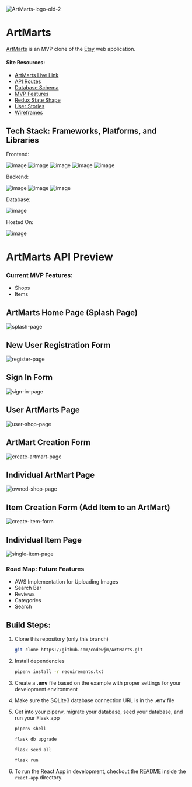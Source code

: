 ![ArtMarts-logo-old-2](https://user-images.githubusercontent.com/95896008/199977578-f68a9b4f-56c6-4ffd-b228-a6ea865f67b2.png)
# ArtMarts

[ArtMarts](https://artmarts.herokuapp.com/) is an MVP clone of the [Etsy](https://www.etsy.com/) web application.  


#### Site Resources: 

* [ArtMarts Live Link](https://artmarts.herokuapp.com/)
* [API Routes](https://github.com/codewjm/ArtMarts/wiki/API-Routes)
* [Database Schema](https://github.com/codewjm/ArtMarts/wiki/Database-Schema)
* [MVP Features](https://github.com/codewjm/ArtMarts/wiki/MVP-Features)
* [Redux State Shape](https://github.com/codewjm/ArtMarts/wiki/Redux-State-Shape)
* [User Stories](https://github.com/codewjm/ArtMarts/wiki/User-Stories)
* [Wireframes](https://github.com/codewjm/ArtMarts/wiki/Wireframes)

## Tech Stack: Frameworks, Platforms, and Libraries

Frontend:

![image](https://user-images.githubusercontent.com/20654267/192156837-122333b5-1337-4630-abcd-e48f538c141d.png)
![image](https://user-images.githubusercontent.com/20654267/192156876-64b1afdd-e93f-4f6b-a0ff-2d7e9b75258a.png)
![image](https://user-images.githubusercontent.com/20654267/192156881-268b4f35-02b2-4113-861b-c2ea54b6ff87.png)
![image](https://user-images.githubusercontent.com/20654267/192156890-ca8a0612-9350-4d10-88f7-cc09dd740865.png)
![image](https://user-images.githubusercontent.com/20654267/192156892-eddb0af2-29cc-46bf-9d6d-fc0ead32005b.png)


Backend:

![image](https://camo.githubusercontent.com/a1b2dac5667822ee0d98ae6d799da61987fd1658dfeb4d2ca6e3c99b1535ebd8/68747470733a2f2f696d672e736869656c64732e696f2f62616467652f707974686f6e2d3336373041303f7374796c653d666f722d7468652d6261646765266c6f676f3d707974686f6e266c6f676f436f6c6f723d666664643534)
![image](https://camo.githubusercontent.com/43c40e9f61f01e780f4cfed5dafda9e3494310ba1b6ea11e20c4949e556a47c3/68747470733a2f2f696d672e736869656c64732e696f2f62616467652f666c61736b2d2532333030302e7376673f7374796c653d666f722d7468652d6261646765266c6f676f3d666c61736b266c6f676f436f6c6f723d7768697465)
![image](https://user-images.githubusercontent.com/20654267/192156896-44718733-3b28-4f64-934a-78522df3a444.png)

Database: 

![image](https://camo.githubusercontent.com/f48e6e8822dbed2b14a693017b364d00813b7872df67d95e5844aa3cf94ec482/68747470733a2f2f696d672e736869656c64732e696f2f62616467652f53514c416c6368656d792d3130303030303f7374796c653d666f722d7468652d6261646765266c6f676f3d73716c266c6f676f436f6c6f723d424131323132266c6162656c436f6c6f723d41443030303026636f6c6f723d413930303030)

Hosted On:

![image](https://user-images.githubusercontent.com/20654267/192156972-28d4bd6a-7012-4d73-8bbd-105cfba12108.png)


# ArtMarts API Preview

### Current MVP Features:
* Shops 
* Items

## ArtMarts Home Page (Splash Page)

![splash-page](https://user-images.githubusercontent.com/95896008/199979438-c060fa13-223b-4739-97a3-a021c5cb0e7b.png)

## New User Registration Form

![register-page](https://user-images.githubusercontent.com/95896008/199979468-ef5ae3ca-44a4-488a-ac21-7fa262b44282.png)

## Sign In Form 

![sign-in-page](https://user-images.githubusercontent.com/95896008/199979610-f63f6d81-e668-482b-ba76-b5665a468f70.png)

## User ArtMarts Page

![user-shop-page](https://user-images.githubusercontent.com/95896008/199979629-735f7cef-de97-4008-b3b7-593f55eb94e7.png)

## ArtMart Creation Form

![create-artmart-page](https://user-images.githubusercontent.com/95896008/199979669-e6e45c66-1e43-48df-b855-5add150e8af8.png)

## Individual ArtMart Page

![owned-shop-page](https://user-images.githubusercontent.com/95896008/199979803-c5e0ad73-c7a6-4fa0-aacf-b80a19258580.png)

## Item Creation Form (Add Item to an ArtMart)

![create-item-form](https://user-images.githubusercontent.com/95896008/199979870-2daedc98-c0f7-4f73-8958-a6756b1ba725.png)

## Individual Item Page

![single-item-page](https://user-images.githubusercontent.com/95896008/199979904-a2ea4e3c-1e48-4220-9538-12df9440daca.png)


### Road Map: Future Features
* AWS Implementation for Uploading Images
* Search Bar
* Reviews 
* Categories 
* Search 

## Build Steps:
1. Clone this repository (only this branch)

   ```bash
   git clone https://github.com/codewjm/ArtMarts.git
   ```

2. Install dependencies

      ```bash
      pipenv install -r requirements.txt
      ```

3. Create a **.env** file based on the example with proper settings for your
   development environment
4. Make sure the SQLite3 database connection URL is in the **.env** file

5. Get into your pipenv, migrate your database, seed your database, and run your Flask app

   ```bash
   pipenv shell
   ```

   ```bash
   flask db upgrade
   ```

   ```bash
   flask seed all
   ```

   ```bash
   flask run
   ```

6. To run the React App in development, checkout the [README](./react-app/README.md) inside the `react-app` directory.
